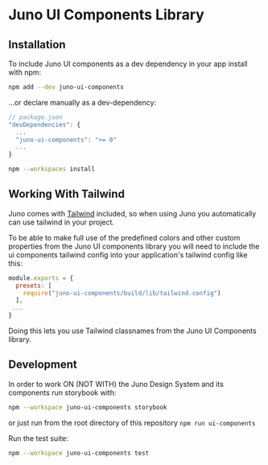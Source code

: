 # Juno UI Components Library

## Installation

To include Juno UI components as a dev dependency in your app install with npm:

```bash
npm add --dev juno-ui-components
```

…or declare manually as a dev-dependency:

```js
// package.json
"devDependencies": {
  ...
  "juno-ui-components": ">= 0"
  ...
}
```

```bash
npm --workspaces install
```

## Working With Tailwind

Juno comes with [Tailwind](https://tailwindcss.com/) included, so when using Juno you automatically can use tailwind in your project.

To be able to make full use of the predefined colors and other custom properties from the Juno UI components library you will need to include the ui components tailwind config into your application's tailwind config like this:

```js
module.exports = {
  presets: [
    require("juno-ui-components/build/lib/tailwind.config")
  ],
 ...
}
```

Doing this lets you use Tailwind classnames from the Juno UI Components library.

## Development

In order to work ON (NOT WITH) the Juno Design System and its components run storybook with:

```bash
npm --workspace juno-ui-components storybook
```

or just run from the root directory of this repository `npm run ui-components`

Run the test suite:

```bash
npm --workspace juno-ui-components test
```
